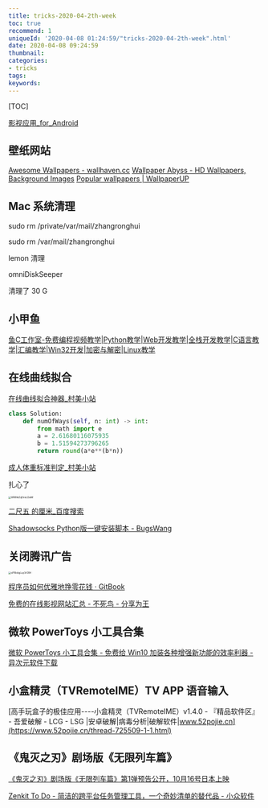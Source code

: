```yaml
---
title: tricks-2020-04-2th-week
toc: true
recommend: 1
uniqueId: '2020-04-08 01:24:59/"tricks-2020-04-2th-week".html'
date: 2020-04-08 09:24:59
thumbnail:
categories:
- tricks
tags:
keywords:
---
```


[TOC]

<!--more-->

[影视应用_for_Android](https://www.lanzous.com/b0f19dneb)

## 壁纸网站

[Awesome Wallpapers - wallhaven.cc](https://wallhaven.cc/)
[Wallpaper Abyss - HD Wallpapers, Background Images](https://wall.alphacoders.com/)
[Popular wallpapers | WallpaperUP](https://www.wallpaperup.com/)



## Mac 系统清理

sudo rm /private/var/mail/zhangronghui

sudo rm /var/mail/zhangronghui

lemon 清理

omniDiskSeeper



清理了 30 G



## 小甲鱼

[鱼C工作室-免费编程视频教学|Python教学|Web开发教学|全栈开发教学|C语言教学|汇编教学|Win32开发|加密与解密|Linux教学](https://ilovefishc.com/)

## 在线曲线拟合

[在线曲线拟合神器_村美小站](http://www.qinms.com/webapp/curvefit/cf.aspx)

```python
class Solution:
    def numOfWays(self, n: int) -> int:
        from math import e
        a = 2.61680116075935
        b = 1.51594273796265
        return round(a*e**(b*n))
```



[成人体重标准判定_村美小站](http://www.qinms.com/webapp/bmi/index.aspx)

扎心了

<img src="https://i.loli.net/2020/04/12/WRtNkZqEmxLDaiM.png" alt="WRtNkZqEmxLDaiM" style="zoom: 33%;" />

[二尺五 的厘米_百度搜索](https://www.baidu.com/s?wd=%E4%BA%8C%E5%B0%BA%E4%BA%94+%E7%9A%84%E5%8E%98%E7%B1%B3&rsv_spt=1&rsv_iqid=0xa5990e010000b1d4&issp=1&f=8&rsv_bp=1&rsv_idx=2&ie=utf-8&rqlang=&tn=baiduhome_pg&ch=&rsv_enter=1&rsv_dl=ib&inputT=625)



[Shadowsocks Python版一键安装脚本 - BugsWang](http://www.bugs.wang/74.html)



## 关闭腾讯广告

<img src="https://i.loli.net/2020/04/12/ePRlobgLuy3rOB4.jpg" alt="ePRlobgLuy3rOB4" style="zoom:33%;" />



[程序员如何优雅地挣零花钱 · GitBook](http://r.ftqq.com/howto-make-more-money/)



[免费的在线影视网站汇总 - 不死鸟 - 分享为王](https://hao.su/531/)

## 微软 PowerToys 小工具合集

[微软 PowerToys 小工具合集 - 免费给 Win10 加装各种增强新功能的效率利器 - 异次元软件下载](https://www.iplaysoft.com/powertoys.html)

## 小盒精灵（TVRemoteIME）TV APP 语音输入

[高手玩盒子的极佳应用----小盒精灵（TVRemoteIME）v1.4.0 - 『精品软件区』 - 吾爱破解 - LCG - LSG |安卓破解|病毒分析|破解软件|www.52pojie.cn](https://www.52pojie.cn/thread-725509-1-1.html)



## 《鬼灭之刃》剧场版《无限列车篇》

[《鬼灭之刃》剧场版《无限列车篇》第1弹预告公开，10月16号日本上映](http://acg17.com/56301.html)



[Zenkit To Do - 简洁的跨平台任务管理工具，一个奇妙清单的替代品 - 小众软件](https://www.appinn.com/zenkit-to-do/)
